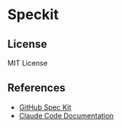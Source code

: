 # Speckit

## License

MIT License

## References

- [GitHub Spec Kit](https://github.com/github/spec-kit)
- [Claude Code Documentation](https://docs.claude.com/claude-code)
